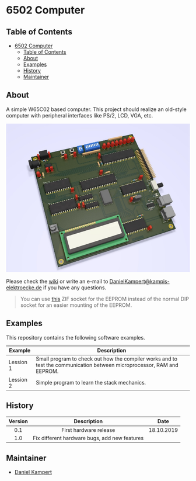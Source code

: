 # 6502 Computer

## Table of Contents

- [6502 Computer](#6502-computer)
  - [Table of Contents](#table-of-contents)
  - [About](#about)
  - [Examples](#examples)
  - [History](#history)
  - [Maintainer](#maintainer)

## About

A simple W65C02 based computer. This project should realize an old-style computer with peripheral interfaces like PS/2, LCD, VGA, etc.

![Overview](docs/img/Overview_Small.jpg)

Please check the [wiki](https://gitlab.com/Kampi/6502-computer/-/wikis/home) or write an e-mail to [DanielKampert@kampis-elektroecke.de](DanielKampert@kampis-elektroecke.de) if you have any questions.

> You can use [this](https://www.mouser.de/ProductDetail/Aries-Electronics/28-6554-11?qs=%2Fha2pyFaduhJzW47Xe0mc6AQy9aNg75kRj%2FLuQHFHUG0ReEYpRrMQA%3D%3D) ZIF socket for the EEPROM instead of the normal DIP socket for an easier mounting of the EEPROM.

## Examples

This repository contains the following software examples.

| **Example** | **Description** |
|---|---|
| Lession 1 | Small program to check out how the compiler works and to test the communication between microprocessor, RAM and EEPROM. |
| Lession 2 | Simple program to learn the stack mechanics. |

## History

| **Version**  | **Description**                            | **Date**   |
|:------------:|:------------------------------------------:|:----------:|
| 0.1          | First hardware release                     | 18.10.2019 |
| 1.0          | Fix different hardware bugs, add new features                |  |

## Maintainer

- [Daniel Kampert](mailto:DanielKampert@kampis-elektroecke.de)
